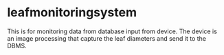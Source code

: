 # leafmonitoringsystem
This is for monitoring data from database input from device. The device is an image processing that capture the leaf diameters and send it to the DBMS.
